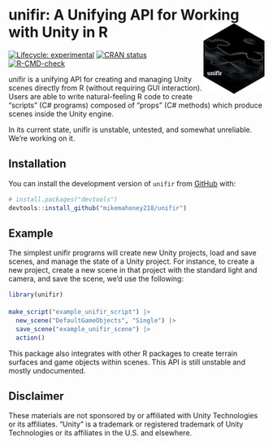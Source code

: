 
<!-- README.md is generated from README.Rmd. Please edit that file -->

# unifir: A Unifying API for Working with Unity in R <img src='man/figures/logo.png' align="right" height="138" />

<!-- badges: start -->

[![Lifecycle:
experimental](https://img.shields.io/badge/lifecycle-experimental-orange.svg)](https://lifecycle.r-lib.org/articles/stages.html#experimental)
[![CRAN
status](https://www.r-pkg.org/badges/version/unifir)](https://CRAN.R-project.org/package=unifir)
[![R-CMD-check](https://github.com/mikemahoney218/unifir/workflows/R-CMD-check/badge.svg)](https://github.com/mikemahoney218/unifir/actions)
<!-- badges: end -->

unifir is a unifying API for creating and managing Unity scenes directly
from R (without requiring GUI interaction). Users are able to write
natural-feeling R code to create “scripts” (C# programs) composed of
“props” (C# methods) which produce scenes inside the Unity engine.

In its current state, unifir is unstable, untested, and somewhat
unreliable. We’re working on it.

## Installation

You can install the development version of `unifir` from
[GitHub](https://github.com/) with:

``` r
# install.packages("devtools")
devtools::install_github("mikemahoney218/unifir")
```

## Example

The simplest unifir programs will create new Unity projects, load and
save scenes, and manage the state of a Unity project. For instance, to
create a new project, create a new scene in that project with the
standard light and camera, and save the scene, we’d use the following:

``` r
library(unifir)

make_script("example_unifir_script") |> 
  new_scene("DefaultGameObjects", "Single") |> 
  save_scene("example_unifir_scene") |> 
  action()
```

This package also integrates with other R packages to create terrain
surfaces and game objects within scenes. This API is still unstable and
mostly undocumented.

## Disclaimer

These materials are not sponsored by or affiliated with Unity
Technologies or its affiliates. “Unity” is a trademark or registered
trademark of Unity Technologies or its affiliates in the U.S. and
elsewhere.
